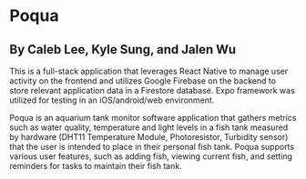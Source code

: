 # Poqua
## By Caleb Lee, Kyle Sung, and Jalen Wu

This is a full-stack application that leverages React Native to manage user activity on the frontend and 
utilizes Google Firebase on the backend to store relevant application data in a Firestore database. Expo framework was utilized for testing in an iOS/android/web environment.

Poqua is an aquarium tank monitor software application that gathers metrics such as water quality, temperature and 
light levels in a fish tank measured by hardware (DHT11 Temperature Module, Photoresistor, Turbidity sensor) 
that the user is intended to place in their personal fish tank. Poqua supports various user features, such as adding fish, viewing current fish, and setting reminders
for tasks to maintain their fish tank.
